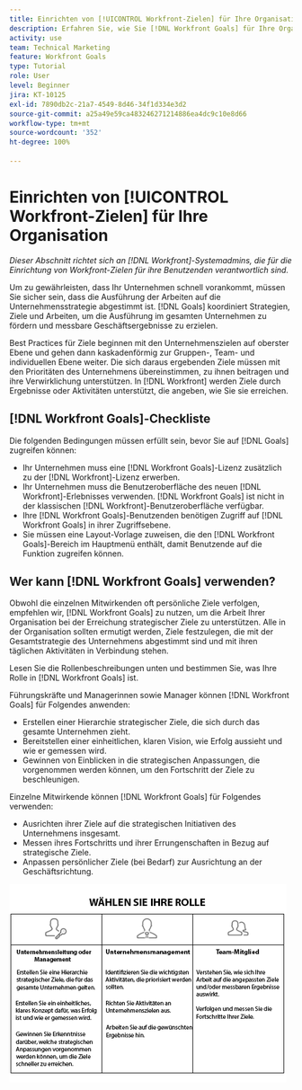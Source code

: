 ```yaml
---
title: Einrichten von [!UICONTROL Workfront-Zielen] für Ihre Organisation
description: Erfahren Sie, wie Sie [!DNL Workfront Goals] für Ihre Organisation einrichten, um sicherzustellen, dass die Ausführung der Arbeiten an Ihrer Strategie ausgerichtet ist.
activity: use
team: Technical Marketing
feature: Workfront Goals
type: Tutorial
role: User
level: Beginner
jira: KT-10125
exl-id: 7890db2c-21a7-4549-8d46-34f1d334e3d2
source-git-commit: a25a49e59ca483246271214886ea4dc9c10e8d66
workflow-type: tm+mt
source-wordcount: '352'
ht-degree: 100%

---
```


# Einrichten von [!UICONTROL Workfront-Zielen] für Ihre Organisation

*Dieser Abschnitt richtet sich an [!DNL Workfront]-Systemadmins, die für die Einrichtung von Workfront-Zielen für ihre Benutzenden verantwortlich sind.*

Um zu gewährleisten, dass Ihr Unternehmen schnell vorankommt, müssen Sie sicher sein, dass die Ausführung der Arbeiten auf die Unternehmensstrategie abgestimmt ist. [!DNL   Goals] koordiniert Strategien, Ziele und Arbeiten, um die Ausführung im gesamten Unternehmen zu fördern und messbare Geschäftsergebnisse zu erzielen.

Best Practices für Ziele beginnen mit den Unternehmenszielen auf oberster Ebene und gehen dann kaskadenförmig zur Gruppen-, Team- und individuellen Ebene weiter. Die sich daraus ergebenden Ziele müssen mit den Prioritäten des Unternehmens übereinstimmen, zu ihnen beitragen und ihre Verwirklichung unterstützen. In [!DNL Workfront] werden Ziele durch Ergebnisse oder Aktivitäten unterstützt, die angeben, wie Sie sie erreichen.

## [!DNL Workfront Goals]-Checkliste

Die folgenden Bedingungen müssen erfüllt sein, bevor Sie auf [!DNL   Goals] zugreifen können:

* Ihr Unternehmen muss eine [!DNL Workfront Goals]-Lizenz zusätzlich zu der [!DNL Workfront]-Lizenz erwerben.
* Ihr Unternehmen muss die Benutzeroberfläche des neuen [!DNL Workfront]-Erlebnisses verwenden. [!DNL Workfront Goals] ist nicht in der klassischen [!DNL Workfront]-Benutzeroberfläche verfügbar.
* Ihre [!DNL Workfront Goals]-Benutzenden benötigen Zugriff auf [!DNL Workfront Goals] in ihrer Zugriffsebene.
* Sie müssen eine Layout-Vorlage zuweisen, die den [!DNL Workfront Goals]-Bereich im Hauptmenü enthält, damit Benutzende auf die Funktion zugreifen können.

## Wer kann [!DNL Workfront Goals] verwenden?

Obwohl die einzelnen Mitwirkenden oft persönliche Ziele verfolgen, empfehlen wir, [!DNL Workfront Goals] zu nutzen, um die Arbeit Ihrer Organisation bei der Erreichung strategischer Ziele zu unterstützen. Alle in der Organisation sollten ermutigt werden, Ziele festzulegen, die mit der Gesamtstrategie des Unternehmens abgestimmt sind und mit ihren täglichen Aktivitäten in Verbindung stehen.

Lesen Sie die Rollenbeschreibungen unten und bestimmen Sie, was Ihre Rolle in [!DNL Workfront Goals] ist.

Führungskräfte und Managerinnen sowie Manager können [!DNL Workfront Goals] für Folgendes anwenden:

* Erstellen einer Hierarchie strategischer Ziele, die sich durch das gesamte Unternehmen zieht.
* Bereitstellen einer einheitlichen, klaren Vision, wie Erfolg aussieht und wie er gemessen wird.
* Gewinnen von Einblicken in die strategischen Anpassungen, die vorgenommen werden können, um den Fortschritt der Ziele zu beschleunigen.

Einzelne Mitwirkende können [!DNL Workfront Goals] für Folgendes verwenden:

* Ausrichten ihrer Ziele auf die strategischen Initiativen des Unternehmens insgesamt.
* Messen ihres Fortschritts und ihrer Errungenschaften in Bezug auf strategische Ziele.
* Anpassen persönlicher Ziele (bei Bedarf) zur Ausrichtung an der Geschäftsrichtung.

![Eine Grafik verschiedener Rollen für Workfront-Ziele](assets/01-workfront-goals-choose-your-role.png)
